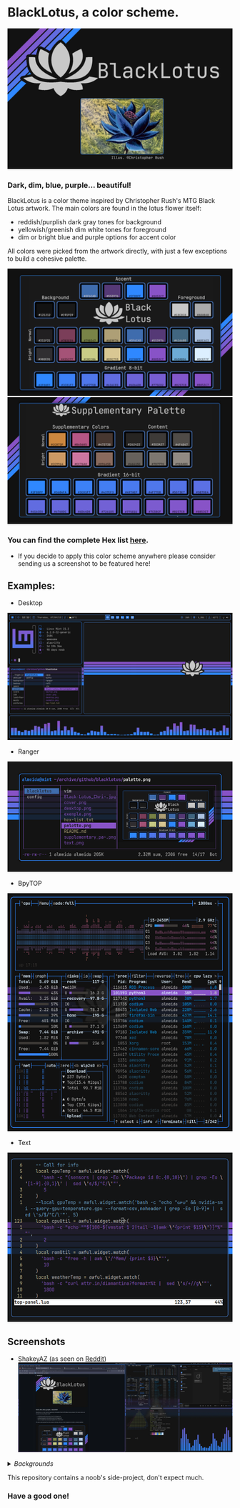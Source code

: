 # BlackLotus, a color scheme.
![](./cover.png)

### Dark, dim, blue, purple... beautiful!

BlackLotus is a color theme inspired by Christopher Rush's MTG Black Lotus artwork.
The main colors are found in the lotus flower itself:
- reddish/purplish dark gray tones for background
-  yellowish/greenish dim white tones for foreground
-  dim or bright blue and purple options for accent color 

All colors were picked from the artwork directly, with just a few exceptions to build a cohesive palette.

![](./palette.png)
![](./supplementary_palette.png)

### You can find the complete Hex list [here](https://github.com/PoisonIsBestType/BlackLotus/blob/main/hex-list.txt).
- If you decide to apply this color scheme anywhere please consider sending us a screenshot to be featured here!

## Examples:
- Desktop

![](./desktop.png)

- Ranger

![](./ranger.png)

- BpyTOP

![](./bpytop.png)

- Text

![](./text.png)


## Screenshots

- ShakeyAZ (as seen on [Reddit](https://reddit.com/r/unixporn/s/6KRMk44m0q))
![](./screenshot-by-ShakeyAZ.jpg)



<details>
<summary><i>
Backgrounds 
</i></summary>
<img src="background/blacklotus-lotus.png">
<img src="background/blacklotus-mint.png">
<img src="background/blacklotus-tumbleweed.png">
<img src="background/blacklotus-arch.png">
<img src="background/blacklotus-artix.png">
<img src="background/blacklotus-debian.png">
<img src="background/blacklotus-endeavour.png">
<img src="background/blacklotus-fedora.png">
<img src="background/blacklotus-freebsd.png">
<img src="background/blacklotus-garuda.png">
<img src="background/blacklotus-gentoo.png">
<img src="background/blacklotus-gnu.png">
<img src="background/blacklotus-haskell.png">
<img src="background/blacklotus-manjaro.png">
<img src="background/blacklotus-nix.png">
<img src="background/blacklotus-opensuse.png">
<img src="background/blacklotus-oroboros.png">
<img src="background/blacklotus-pop.png">
<img src="background/blacklotus-ubuntu.png">
<img src="background/blacklotus-void.png">
<img src="background/stripe.png">

</details>







This repository contains a noob's side-project, don't expect much.
### Have a good one!
